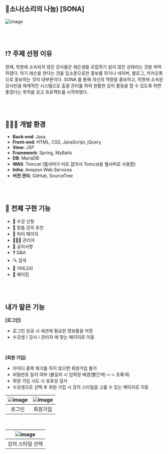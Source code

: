 ## 🎻소나(소리의 나눔)  [SONA]

![image](https://github.com/user-attachments/assets/d5a1070d-20ef-458f-8d3f-eff3a3347c89)

<br><br>

## ⁉️ 주제 선정 이유
현재, 학원에 소속되지 않은 강사들은 레슨생을 모집하기 쉽지 않은 상태라는 것을 파악하였다. 악기 레슨을 한다는 것을 입소문으로만 홍보를 하거나 네이버, 블로그, 카카오톡으로 홍보하는 것이 대부분이다.
SONA 를 통해 자신의 역량을 홍보하고, 학원에 소속된 강사만큼 체계적인 시스템으로 출결 관리를 하여 원활한 강의 활동을 할 수 있도록 하면 좋겠다는 목적을 갖고 프로젝트를 시작하였다.

<br><br>

## 👨🏻‍💻 개발 환경
- **Back-end**: Java
- **Front-end**: HTML, CSS, JavaScript, jQuery
- **View**: JSP
- **Framework**: Spring, MyBatis
- **DB**: MariaDB
- **WAS**: Tomcat (웹서버가 따로 없어서 Tomcat을 웹서버로 사용함)
- **Infra**: Amazon Web Services
- **버전 관리**: GitHub, SourceTree


<br><br>

## 🙆 전체 구현 기능
* 🎵 수강 신청
* 🤖 맞춤 강의 추천
* 📝 마이 페이지
* 🧑🏻‍💼 관리자
* 📢 공지사항
* ❓ Q&A
* 🔍 검색
* 📂 카테고리
* 📄 페이징

<br><br>

## 내가 맡은 기능 
**[로그인]**
* 로그인 성공 시 세션에 필요한 정보들을 저장
* 수강생 / 강사 / 관리자 에 맞는 페이지로 이동

<br>

**[회원 가입]**
* 아이디 중복 체크를 하지 않으면 회원가입 불가
* 비밀번호 일치 여부 (불일치 시 입력창 배경(빨간색) <-> 초록색)
* 회원 가입 시도 시 유효성 검사
* 수강생으로 선택 후 회원 가입 시 강의 스타일을 고를 수 있는 페이지로 이동
   
| ![image](https://github.com/user-attachments/assets/28f385a6-2300-46dc-ab0d-1f288af08577)|![image](https://github.com/user-attachments/assets/3ba5e962-0968-4cde-b86a-1f2ddec050ad)|
|:--:|:--:|
| 로그인 | 회원가입 |

<br>

| ![image](https://github.com/user-attachments/assets/3f11de0f-2412-4983-a473-d1a3364b11f8)|
|:--:|
| 강의 스타일 선택 |















